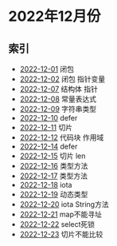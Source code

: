 # 2022年12月份

## 索引

- [2022-12-01](./01/README.md) 闭包
- [2022-12-02](./02/README.md) 闭包 指针变量
- [2022-12-07](./07/README.md) 结构体 指针
- [2022-12-08](./08/README.md) 常量表达式
- [2022-12-09](./09/README.md) 字符串类型
- [2022-12-10](./10/README.md) defer
- [2022-12-11](./11/README.md) 切片
- [2022-12-12](./12/README.md) 代码块 作用域
- [2022-12-14](./14/README.md) defer
- [2022-12-15](./15/README.md) 切片 len
- [2022-12-16](./16/README.md) 类型方法
- [2022-12-17](./17/README.md) 类型方法
- [2022-12-18](./18/README.md) iota
- [2022-12-19](./19/README.md) 动态类型
- [2022-12-20](./20/README.md) iota String方法
- [2022-12-21](./21/README.md) map不能寻址
- [2022-12-22](./22/README.md) select死锁
- [2022-12-23](./23/README.md) 切片不能比较

